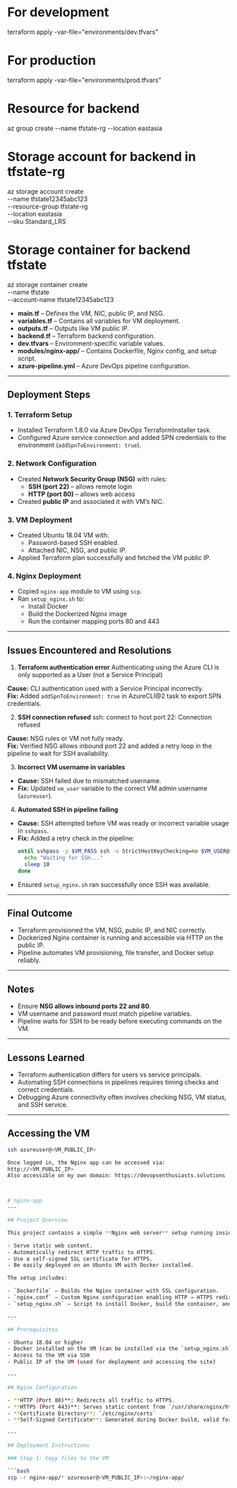 # For development
terraform apply -var-file="environments/dev.tfvars"

# For production
terraform apply -var-file="environments/prod.tfvars"


# Resource for backend 
az group create --name tfstate-rg --location eastasia
# Storage account for backend in tfstate-rg
az storage account create \
  --name tfstate12345abc123 \
  --resource-group tfstate-rg \
  --location eastasia \
  --sku Standard_LRS

# Storage container for backend tfstate
az storage container create \
  --name tfstate \
  --account-name tfstate12345abc123


- **main.tf** – Defines the VM, NIC, public IP, and NSG.
- **variables.tf** – Contains all variables for VM deployment.
- **outputs.tf** – Outputs like VM public IP.
- **backend.tf** – Terraform backend configuration.
- **dev.tfvars** – Environment-specific variable values.
- **modules/nginx-app/** – Contains Dockerfile, Nginx config, and setup script.
- **azure-pipeline.yml** – Azure DevOps pipeline configuration.

---

## Deployment Steps

### 1. Terraform Setup
- Installed Terraform 1.8.0 via Azure DevOps TerraformInstaller task.
- Configured Azure service connection and added SPN credentials to the environment (`addSpnToEnvironment: true`).

### 2. Network Configuration
- Created **Network Security Group (NSG)** with rules:
  - **SSH (port 22)** – allows remote login
  - **HTTP (port 80)** – allows web access
- Created **public IP** and associated it with VM’s NIC.

### 3. VM Deployment
- Created Ubuntu 18.04 VM with:
  - Password-based SSH enabled.
  - Attached NIC, NSG, and public IP.
- Applied Terraform plan successfully and fetched the VM public IP.

### 4. Nginx Deployment
- Copied `nginx-app` module to VM using `scp`.
- Ran `setup_nginx.sh` to:
  - Install Docker
  - Build the Dockerized Nginx image
  - Run the container mapping ports 80 and 443

---

## Issues Encountered and Resolutions

1. **Terraform authentication error**
Authenticating using the Azure CLI is only supported as a User (not a Service Principal)

**Cause:** CLI authentication used with a Service Principal incorrectly.  
**Fix:** Added `addSpnToEnvironment: true` in AzureCLI@2 task to export SPN credentials.

2. **SSH connection refused**
ssh: connect to host <IP> port 22: Connection refused

**Cause:** NSG rules or VM not fully ready.  
**Fix:** Verified NSG allows inbound port 22 and added a retry loop in the pipeline to wait for SSH availability.

3. **Incorrect VM username in variables**
- **Cause:** SSH failed due to mismatched username.  
- **Fix:** Updated `vm_user` variable to the correct VM admin username (`azureuser`).

4. **Automated SSH in pipeline failing**
- **Cause:** SSH attempted before VM was ready or incorrect variable usage in `sshpass`.  
- **Fix:** Added a retry check in the pipeline:
  ```bash
  until sshpass -p $VM_PASS ssh -o StrictHostKeyChecking=no $VM_USER@$VM_IP 'echo SSH ready'; do
    echo "Waiting for SSH..."
    sleep 10
  done
  ```
- Ensured `setup_nginx.sh` ran successfully once SSH was available.

---

## Final Outcome
- Terraform provisioned the VM, NSG, public IP, and NIC correctly.
- Dockerized Nginx container is running and accessible via HTTP on the public IP.
- Pipeline automates VM provisioning, file transfer, and Docker setup reliably.

---

## Notes
- Ensure **NSG allows inbound ports 22 and 80**.
- VM username and password must match pipeline variables.
- Pipeline waits for SSH to be ready before executing commands on the VM.

---

## Lessons Learned
- Terraform authentication differs for users vs service principals.
- Automating SSH connections in pipelines requires timing checks and correct credentials.
- Debugging Azure connectivity often involves checking NSG, VM status, and SSH service.

---

## Accessing the VM
```bash
ssh azureuser@<VM_PUBLIC_IP>

Once logged in, the Nginx app can be accessed via:
http://<VM_PUBLIC_IP>
Also accessible on my own domain: https://devopsenthusiasts.solutions



# nginx-app
---

## Project Overview

This project contains a simple **Nginx web server** setup running inside a Docker container. It is designed to:

- Serve static web content.
- Automatically redirect HTTP traffic to HTTPS.
- Use a self-signed SSL certificate for HTTPS.
- Be easily deployed on an Ubuntu VM with Docker installed.

The setup includes:

- `Dockerfile` — Builds the Nginx container with SSL configuration.
- `nginx.conf` — Custom Nginx configuration enabling HTTP → HTTPS redirection.
- `setup_nginx.sh` — Script to install Docker, build the container, and run it.

---

## Prerequisites

- Ubuntu 18.04 or higher
- Docker installed on the VM (can be installed via the `setup_nginx.sh` script)
- Access to the VM via SSH
- Public IP of the VM (used for deployment and accessing the site)

---

## Nginx Configuration

- **HTTP (Port 80)**: Redirects all traffic to HTTPS.
- **HTTPS (Port 443)**: Serves static content from `/usr/share/nginx/html` using a self-signed certificate.
- **Certificate Directory**: `/etc/nginx/certs`
- **Self-Signed Certificate**: Generated during Docker build, valid for 1 year.

---

## Deployment Instructions

### Step 1: Copy files to the VM

```bash
scp -r nginx-app/* azureuser@<VM_PUBLIC_IP>:~/nginx-app/
